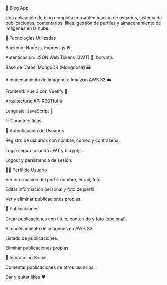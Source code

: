 📝 Blog App

Una aplicación de blog completa con autenticación de usuarios, sistema de publicaciones, comentarios, likes, gestión de perfiles y almacenamiento de imágenes en la nube.

🚀 Tecnologías Utilizadas

Backend: Node.js, Express.js ⚙️

Autenticación: JSON Web Tokens (JWT) 🔐, bcryptjs

Base de Datos: MongoDB (Mongoose) 🗃️

Almacenamiento de Imágenes: Amazon AWS S3 ☁️

Frontend: Vue 3 con Vuetify 🎨

Arquitectura: API RESTful 🌐

Lenguaje: JavaScript 📜

✨ Características

🔑 Autenticación de Usuarios

Registro de usuarios con nombre, correo y contraseña.

Login seguro usando JWT y bcryptjs.

Logout y persistencia de sesión.

🙍‍♂️ Perfil de Usuario

Ver información del perfil: nombre, email, foto.

Editar información personal y foto de perfil.

Ver y eliminar publicaciones propias.

📝 Publicaciones

Crear publicaciones con título, contenido y foto (opcional).

Almacenamiento de imágenes en AWS S3.

Listado de publicaciones.

Eliminar publicaciones propias.

💬 Interacción Social

Comentar publicaciones de otros usuarios.

Dar y quitar likes ❤️
